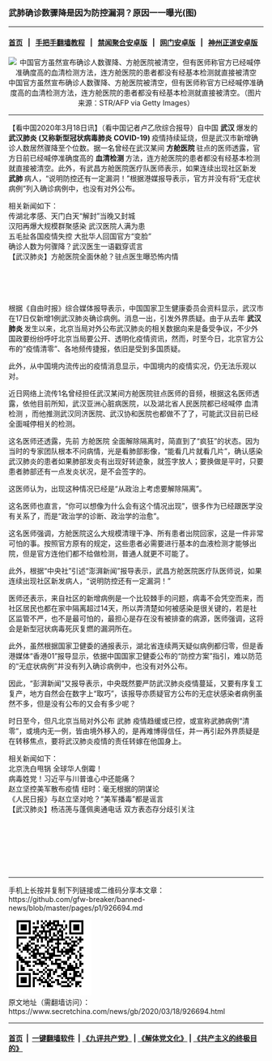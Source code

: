 ### 武肺确诊数骤降是因为防控漏洞？原因一一曝光(图)
------------------------

#### [首页](https://github.com/gfw-breaker/banned-news/blob/master/README.md) &nbsp;&nbsp;|&nbsp;&nbsp; [手把手翻墙教程](https://github.com/gfw-breaker/guides/wiki) &nbsp;&nbsp;|&nbsp;&nbsp; [禁闻聚合安卓版](https://github.com/gfw-breaker/bn-android) &nbsp;&nbsp;|&nbsp;&nbsp; [网门安卓版](https://github.com/oGate2/oGate) &nbsp;&nbsp;|&nbsp;&nbsp; [神州正道安卓版](https://github.com/SzzdOgate/update) 



<div class="article_right" style="fone-color:#000">
 <p style="text-align:center">
  <img alt="中国官方虽然宣布确诊人数骤降、方舱医院被清空，但有医师称官方已经喊停准确度高的血清检测方法，连方舱医院的患者都没有经基本检测就直接被清空" src="//img3.secretchina.com/pic/2020/3-16/p2648731a971748899-ss.jpg" style="height:337px; width:600px"/>
  <br>
   中国官方虽然宣布确诊人数骤降、方舱医院被清空，但有医师称官方已经喊停准确度高的血清检测方法，连方舱医院的患者都没有经基本检测就直接被清空。（图片来源：STR/AFP via Getty Images）
   <span id="hideid" name="hideid" style="color:red;display:none;">
    <span href="https://www.secretchina.com">
    </span>
   </span>
  </br>
 </p>
 <div id="txt-mid1-t21-2017">
  

---


  </div>
 </div>
 <p>
  【看中国2020年3月18日讯】（看中国记者卢乙欣综合报导）自中国
  <strong>
   武汉
  </strong>
  爆发的
  <strong>
   <span href="https://www.secretchina.com/news/gb/tag/武汉肺炎" target="_blank">
    武汉肺炎
   </span>
   (又称新型冠状病毒肺炎 COVID-19)
  </strong>
  疫情持续延烧，但是武汉市新增确诊人数居然骤降至个位数。据一名曾经在武汉某间
  <strong>
   方舱医院
  </strong>
  驻点的医师透露，官方日前已经喊停准确度高的
  <strong>
   血清检测
  </strong>
  方法，连方舱医院的患者都没有经基本检测就直接被清空。此外，有武昌方舱医院医疗队医师表示，如果连续出现社区新发
  <strong>
   武肺
  </strong>
  病人，“说明防控还有一定漏洞！”根据港媒报导表示，官方并没有将“无症状病例”列入确诊病例中，也没有对外公布。
  <span id="hideid" name="hideid" style="color:red;display:none;">
   <span href="https://www.secretchina.com">
   </span>
  </span>
 </p>
 <p>
  相关新闻如下：
  <br>
   <span href="https://www.secretchina.com/news/b5/2020/03/17/926479.html" target="_blank" title="传湖北孝感天门白天“解封”当晚又封城(视频图)">
    传湖北孝感、天门白天“解封”当晚又封城
   </span>
   <br>
    <span href="https://www.secretchina.com/news/b5/2020/03/12/925965.html" target="_blank">
     汉阳再爆大规模群聚感染 武汉医院人满为患
    </span>
    <br>
     <span href="https://www.secretchina.com/news/b5/2020/03/18/926601.html" target="_blank" title="五毛扯各国疫情失控大批华人回国官方“变脸”(视频图)">
      五毛扯各国疫情失控 大批华人回国官方“变脸”
     </span>
     <br>
      <span href="https://www.secretchina.com/news/b5/2020/03/15/926329.html" target="_blank">
       确诊人数为何骤降？武汉医生一语戳穿谎言
      </span>
      <br>
       <span href="https://www.secretchina.com/news/b5/2020/03/16/926356.html" target="_blank">
        【武汉肺炎】方舱医院全面休舱？驻点医生曝恐怖内情
       </span>
      </br>
     </br>
    </br>
   </br>
  </br>
 </p>
 <p>
  根据《自由时报》综合媒体报导表示，中国国家卫生健康委员会资料显示，武汉市在17日仅新增1例武汉肺炎确诊病例。消息一出，引发外界质疑。由于从去年
  <strong>
   <span href="https://zh.wikipedia.org/wiki/2019%E5%86%A0%E7%8A%B6%E7%97%85%E6%AF%92%E7%97%85" target="_blank">
    武汉肺炎
   </span>
  </strong>
  发生以来，北京当局对外公布武汉肺炎的相关数据向来是备受争议，不少外国政要纷纷呼吁北京当局要公开、透明化疫情资讯，然而，时至今日，北京官方公布的“疫情清零”、各地频传捷报，依旧是受到多国质疑。
 </p>
 <p>
  此外，从中国境内流传出的疫情消息显示，中国境内的疫情实况，仍无法乐观以对。
 </p>
 <p>
  近日网络上流传1名曾经担任武汉某间方舱医院驻点医师的音频，根据这名医师透露，依他目前所知，武汉亚洲心脏病医院，以及湖北省人民医院都已经喊停
  <span href="https://www.secretchina.com/news/gb/tag/血清检测" target="_blank">
   血清检测
  </span>
  ，而他推测武汉同济医院、武汉协和医院也都做不了了，可能武汉目前已经全面喊停相关的检测。
 </p>
 <p>
  这名医师还透露，先前
  <span href="https://www.secretchina.com/news/gb/tag/方舱医院" target="_blank">
   方舱医院
  </span>
  全面解除隔离时，简直到了“疯狂”的状态。因为当时的专家团队根本不问病情，光是看肺部影像，“能看几片就看几片”，确认感染武汉肺炎的患者如果肺部发炎有出现好转迹象，就签字放人；要换做是平时，只要患者肺部还有一点发炎状况，是不会签字的。
 </p>
 <p>
  这医师认为，出现这种情况已经是“从政治上考虑要解除隔离”。
 </p>
 <p>
  这名医师也直言，“你可以想像为什么会有这个情况出现”，很多作为已经跟医学没有关系了，而是“政治学的诊断、政治学的治愈”。
 </p>
 <p>
  这名医师强调，方舱医院这么大规模清理干净、所有患者出院回家，这是一件非常可怕的事。按照官方原有的规定，这些患者必需要进行基本的血液检测才能够出院，但是官方连他们都不给做检测，普通人就更不可能了。
 </p>
 <p>
  此外，根据“中央社”引述“澎湃新闻”报导表示，武昌方舱医院医疗队医师说，如果连续出现社区新发病人，“说明防控还有一定漏洞！”
 </p>
 <p>
  医师还表示，来自社区的新增病例是一个比较棘手的问题，病毒不会凭空而来，而社区居民也都在家中隔离超过14天，所以弄清楚如何被感染是很关键的，若是社区监管不严，也不是最可怕的，最担心是存在没有被排查的病源，医师强调，这将会是新型冠状病毒死灰复燃的漏洞所在。
 </p>
 <p>
  此外，虽然根据国家卫健委的通报表示，湖北省连续两天疑似病例都归零，但是香港媒体“香港01”报导显示，依据中国国家卫健委公布的“防控方案”指引，难以防范的“无症状病例”并没有列入确诊病例中，也没有对外公布。
 </p>
 <p>
  因此，“彭湃新闻”又报导表示，中央既然要严防武汉肺炎疫情蔓延，又要有序复工复产，地方自然会在数字上“取巧”，该报导亦质疑官方公布的无症状感染者病例虽然不多，但是没有公布的又会有多少呢？
 </p>
 <p>
  时日至今，但凡北京当局对外公布
  <span href="https://www.secretchina.com/news/gb/tag/武肺" target="_blank">
   武肺
  </span>
  疫情趋缓或已控，或宣称武肺病例“清零”，或境内无一例，皆由境外移入的，是再难博得信任，并一再引起外界质疑是在转移焦点，要将武汉肺炎疫情的责任转嫁在他国身上。
 </p>
 <p>
  相关新闻如下：
  <br>
   <span href="https://www.secretchina.com/news/b5/2020/03/18/926644.html" target="_blank" title="北京洗白甩锅全球华人倒霉(图)">
    北京洗白甩锅 全球华人倒霉！
   </span>
   <br>
    <span href="https://www.secretchina.com/news/b5/2020/03/18/926662.html" target="_blank" title="病毒姓党习近平与川普谁心中还能痛(图)">
     病毒姓党！习近平与川普谁心中还能痛？
    </span>
    <br>
     <span href="https://www.secretchina.com/news/b5/2020/03/16/926383.html" target="_blank" title="赵立坚控美军散布疫情纽时：毫无根据的阴谋论(图)">
      赵立坚控美军散布疫情 纽时：毫无根据的阴谋论
     </span>
     <br>
      <span href="https://www.secretchina.com/news/b5/2020/03/18/926647.html" target="_blank" title="《人民日报》与赵立坚对呛“美军播毒”都是谣言(组图)">
       《人民日报》与赵立坚对呛？“美军播毒”都是谣言
      </span>
      <br>
       <span href="https://www.secretchina.com/news/b5/2020/03/17/926497.html" target="_blank" title="【武汉肺炎】杨洁箎与蓬佩奥通电话双方表态存分歧引关注(图)">
        【武汉肺炎】杨洁箎与蓬佩奥通电话 双方表态存分歧引关注
       </span>
       <center>
        <div>
         <div id="txt-mid2-t22-2017" style="display: block;  max-height: 351px;  overflow: hidden;">
          <div id="SC-21xxx">
          </div>
          <ins class="adsbygoogle" data-ad-client="ca-pub-1276641434651360" data-ad-format="auto" data-ad-slot="4301710469" data-full-width-responsive="true" style="display:block">
          </ins>
         </div>
        </div>
       </center>
       <div style="padding-top:12px;">
       </div>
      </br>
     </br>
    </br>
   </br>
  </br>
 </p>
</div>

<hr/>
手机上长按并复制下列链接或二维码分享本文章：<br/>
https://github.com/gfw-breaker/banned-news/blob/master/pages/p1/926694.md <br/>
<a href='https://github.com/gfw-breaker/banned-news/blob/master/pages/p1/926694.md'><img src='https://github.com/gfw-breaker/banned-news/blob/master/pages/p1/926694.md.png'/></a> <br/>
原文地址（需翻墙访问）：https://www.secretchina.com/news/gb/2020/03/18/926694.html


------------------------
#### [首页](https://github.com/gfw-breaker/banned-news/blob/master/README.md) &nbsp;|&nbsp; [一键翻墙软件](https://github.com/gfw-breaker/nogfw/blob/master/README.md) &nbsp;| [《九评共产党》](https://github.com/gfw-breaker/9ping.md/blob/master/README.md#九评之一评共产党是什么) | [《解体党文化》](https://github.com/gfw-breaker/jtdwh.md/blob/master/README.md) | [《共产主义的终极目的》](https://github.com/gfw-breaker/gczydzjmd.md/blob/master/README.md)


<img src='http://gfw-breaker.win/banned-news/pages/p1/926694.md' width='0px' height='0px'/>